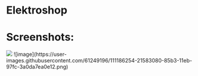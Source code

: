 # Elektroshop


# Screenshots:

<img src="https://user-images.githubusercontent.com/61249196/111186254-21583080-85b3-11eb-97fc-3a0da7ea0e12.png" />
![image](https://user-images.githubusercontent.com/61249196/111186254-21583080-85b3-11eb-97fc-3a0da7ea0e12.png)
